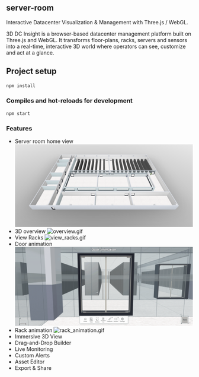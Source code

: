 ## server-room
Interactive Datacenter Visualization & Management with Three.js / WebGL.

3D DC Insight is a browser-based datacenter management platform built on Three.js and WebGL. It transforms floor-plans, racks, servers and sensors into a real-time, interactive 3D world where operators can see, customize and act at a glance.

## Project setup
```
npm install
```

### Compiles and hot-reloads for development
```
npm start
```

### Features
- Server room home view
![home_view.png](images/snapshots/home_view.png)
- 3D overview
![overview.gif](images/snapshots/overview.gif)
- View Racks
![view_racks.gif](images/snapshots/view_racks.gif)
- Door animation
![door_animation.gif](images/snapshots/door_animation.gif)
- Rack animation
![rack_animation.gif](images/snapshots/rack_animation.gif)
- Immersive 3D View
- Drag-and-Drop Builder
- Live Monitoring
- Custom Alerts
- Asset Editor
- Export & Share

  
